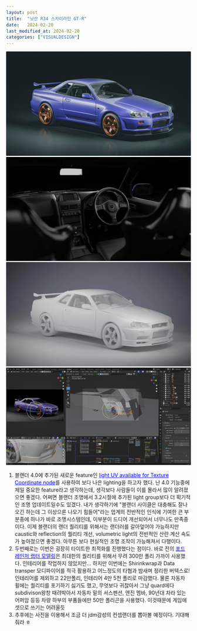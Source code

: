 ```yaml
---
layout: post
title:  "닛산 R34 스카이라인 GT-R"
date:   2024-02-20
last_modified_at: 2024-02-20
categories: ["VISUALDESIGN"]
---
```


![image](https://raw.githubusercontent.com/whoisrealminjueun/images/main/r34/r34%EB%B3%B4%EC%A0%95_1.webp)
![image](https://raw.githubusercontent.com/whoisrealminjueun/images/main/r34/interior3_2_11zon.webp)
![image](https://raw.githubusercontent.com/whoisrealminjueun/images/main/r34/clay_3_11zon.webp)
![image](https://raw.githubusercontent.com/whoisrealminjueun/images/main/r34/KakaoTalk_20240220_133616672_1_11zon.webp)
1. 블랜더 4.0에 추가된 새로운 feature인 <a href="https://projects.blender.org/blender/blender/pulls/108691" style="color: blue; text-decoration: underline;">light UV available for Texture Coordinate node</a>를 사용하여 보다 나은 lighting을 하고자 했다.
난 4.0 기능중에 제일 중요한 feature라고 생각하는데, 생각보다 사람들이 이를 몰라서 많이 알려졌으면 좋겠다.
어쩌면 블랜더 조명에서 3.2시절에 추가된 light group보다 더 획기적인 조명 업데이트일수도 있겠다.
내가 생각하기에 "블랜더 사이클은 대충해도 잘나오긴 하는데 그 이상으론 나오기 힘들어"라는 업계의 전반적인 인식에 기여한 큰 부분중에 하나가 바로 조명시스템인데,
이부분이 드디어 개선되어서 너무나도 만족중이다. 이제 블랜더의 랜더 퀄리티를 위해서는 랜더러를 갈아엎어야 가능하지만 caustic와 reflection의 퀄리티 개선, volumetric light의 전반적인 산란 계산 속도가 높아졌으면 좋겠다.
아무튼 보다 현실적인 조명 조작이 가능해져서 다행이다.
2. 두번째로는 이번은 굉장히 타이트한 최적화를 진행했다는 점이다. 바로 전의 <a href="https://whoisrealminjueun.github.io/2024/01/11/%ED%8F%AC%EB%93%9C-%EB%A0%88%EC%9D%B8%EC%A0%80-%EB%A0%99%ED%84%B0-%EB%AA%A8%EB%8D%B8%EB%A7%81" style="color: blue; text-decoration: underline;">포드 레인저 랩터 모델링</a>은
   최대한의 퀄리티를 위해서 무려 300만 폴리 가까이 사용했다. 인테리어를 작업하지 않았지만... 하지만 이번에는 Shirinkwrap과 Data transper 모디파이어를 적극 활용하고 어느정도의 타협과 밤새며 정리한 버텍스로! 인테리어를 제외하고 22만폴리, 인테리어 4만 5천 폴리로 마감했다. 물론 자동차 휠에는 퀄리티를 포기하기 싫기도 했고, 무엇보다 귀찮아서 그냥 quard에다 subdivison왕창 때려박아서 자동차 밑의 서스펜션, 엔진 멤바, 90년대 차라 있는 어퍼암 등등 차량 하부의 부품들에만 50만 폴리곤을 사용했다. 이것때문에 게임애셋으로 쓰기는 어려울듯
3. 추후에는 사진을 이용해서 조금 더 jdm감성의 컨셉랜더를 뽑아볼 예정이다. 기대해줘라 ㅎ 
